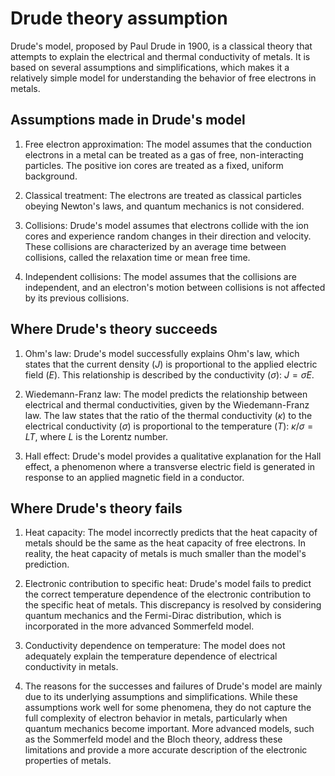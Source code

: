 # Drude theory assumption

Drude's model, proposed by Paul Drude in 1900, is a classical theory that attempts to explain the electrical and thermal conductivity of metals. It is based on several assumptions and simplifications, which makes it a relatively simple model for understanding the behavior of free electrons in metals.

## Assumptions made in Drude's model

1. Free electron approximation: The model assumes that the conduction electrons in a metal can be treated as a gas of free, non-interacting particles. The positive ion cores are treated as a fixed, uniform background.

2. Classical treatment: The electrons are treated as classical particles obeying Newton's laws, and quantum mechanics is not considered.

3. Collisions: Drude's model assumes that electrons collide with the ion cores and experience random changes in their direction and velocity. These collisions are characterized by an average time between collisions, called the relaxation time or mean free time.

4. Independent collisions: The model assumes that the collisions are independent, and an electron's motion between collisions is not affected by its previous collisions.

## Where Drude's theory succeeds

1. Ohm's law: Drude's model successfully explains Ohm's law, which states that the current density ($J$) is proportional to the applied electric field ($E$). This relationship is described by the conductivity ($\sigma$): $J = \sigma E$.

2. Wiedemann-Franz law: The model predicts the relationship between electrical and thermal conductivities, given by the Wiedemann-Franz law. The law states that the ratio of the thermal conductivity ($\kappa$) to the electrical conductivity ($\sigma$) is proportional to the temperature ($T$): $\kappa / \sigma = LT$, where $L$ is the Lorentz number.

3. Hall effect: Drude's model provides a qualitative explanation for the Hall effect, a phenomenon where a transverse electric field is generated in response to an applied magnetic field in a conductor.

## Where Drude's theory fails

1. Heat capacity: The model incorrectly predicts that the heat capacity of metals should be the same as the heat capacity of free electrons. In reality, the heat capacity of metals is much smaller than the model's prediction.

2. Electronic contribution to specific heat: Drude's model fails to predict the correct temperature dependence of the electronic contribution to the specific heat of metals. This discrepancy is resolved by considering quantum mechanics and the Fermi-Dirac distribution, which is incorporated in the more advanced Sommerfeld model.

3. Conductivity dependence on temperature: The model does not adequately explain the temperature dependence of electrical conductivity in metals.

4. The reasons for the successes and failures of Drude's model are mainly due to its underlying assumptions and simplifications. While these assumptions work well for some phenomena, they do not capture the full complexity of electron behavior in metals, particularly when quantum mechanics become important. More advanced models, such as the Sommerfeld model and the Bloch theory, address these limitations and provide a more accurate description of the electronic properties of metals.
